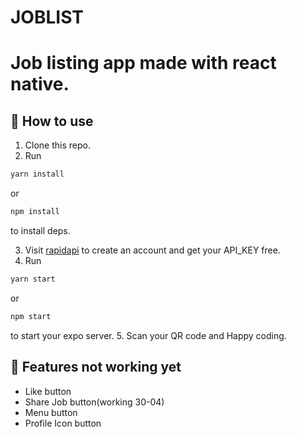 # JOBLIST

# Job listing app made with react native.

## 🚀 How to use

1. Clone this repo.
2. Run

```sh
yarn install
```

or

```sh
npm install
```

to install deps.

3. Visit [rapidapi](https://rapidapi.com/letscrape-6bRBa3QguO5/api/jsearch) to create an account and get your API_KEY free.
4. Run

```sh
yarn start
```

or

```sh
npm start
```

to start your expo server. 5. Scan your QR code and Happy coding.

## 📝 Features not working yet

- Like button
- Share Job button(working 30-04)
- Menu button
- Profile Icon button
